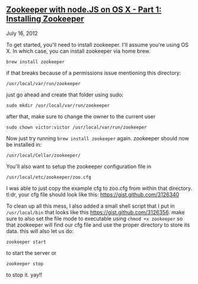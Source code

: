 ## [Zookeeper with node.JS on OS X - Part 1: Installing Zookeeper](/posts/zookeeper-node-part-1.html)
July 16, 2012

To get started, you'll need to install zookeeper. I'll assume you're using OS X. In which case, you can install zookeeper via home brew.

    brew install zookeeper

if that breaks because of a permissions issue mentioning this directory:

    /usr/local/var/run/zookeeper

just go ahead and create that folder using sudo:

    sudo mkdir /usr/local/var/run/zookeeper

after that, make sure to change the owner to the current user

    sudo chown victor:victor /usr/local/var/run/zookeeper

Now just try running `brew install zookeeper` again. zookeeper should now be installed in:

    /usr/local/Cellar/zookeeper/

You'll also want to setup the zookeeper configuration file in

    /usr/local/etc/zookeeper/zoo.cfg

I was able to just copy the example cfg to zoo.cfg from within that directory. tl:dr, your cfg file should look like this: https://gist.github.com/3126340

To clean up all this mess, I also added a small shell script that I put in `/usr/local/bin` that looks like this https://gist.github.com/3126356. make sure to also set the file mode to executable using `chmod +x zookeeper` so that zookeeper will find our cfg file and use the proper directory to store its data. this will also let us do:

    zookeeper start

to start the server or

    zookeeper stop

to stop it. yay!!
